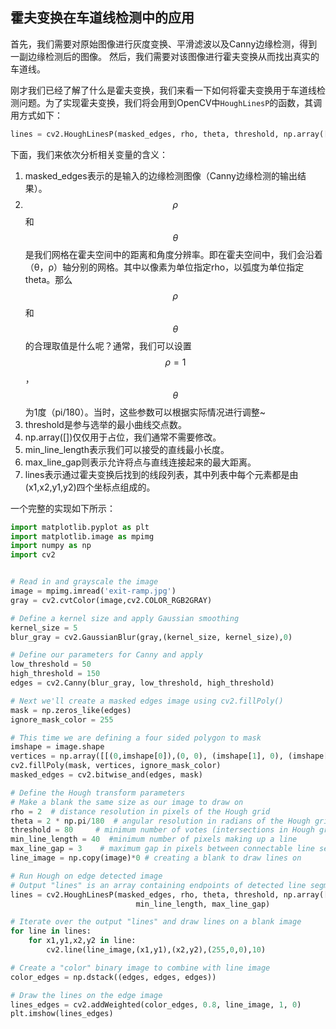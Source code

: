 ## 霍夫变换在车道线检测中的应用

首先，我们需要对原始图像进行灰度变换、平滑滤波以及Canny边缘检测，得到一副边缘检测后的图像。
然后，我们需要对该图像进行霍夫变换从而找出真实的车道线。

刚才我们已经了解了什么是霍夫变换，我们来看一下如何将霍夫变换用于车道线检测问题。为了实现霍夫变换，我们将会用到OpenCV中`HoughLinesP`的函数，其调用方式如下：
```python
lines = cv2.HoughLinesP(masked_edges, rho, theta, threshold, np.array([]), min_line_length, max_line_gap)
```
下面，我们来依次分析相关变量的含义：

1. masked_edges表示的是输入的边缘检测图像（Canny边缘检测的输出结果）。
2. $$\rho$$和$$\theta$$是我们网格在霍夫空间中的距离和角度分辨率。即在霍夫空间中，我们会沿着（θ，ρ）轴分别的网格。其中以像素为单位指定rho，以弧度为单位指定theta。那么$$\rho$$和$$\theta$$的合理取值是什么呢？通常，我们可以设置$$\rho=1$$，$$\theta$$为1度（pi/180）。当时，这些参数可以根据实际情况进行调整~
3. threshold是参与选举的最小曲线交点数。
4. np.array([])仅仅用于占位，我们通常不需要修改。
5. min_line_length表示我们可以接受的直线最小长度。
6. max_line_gap则表示允许将点与直线连接起来的最大距离。
7. lines表示通过霍夫变换后找到的线段列表，其中列表中每个元素都是由(x1,x2,y1,y2)四个坐标点组成的。

一个完整的实现如下所示：
```python
import matplotlib.pyplot as plt
import matplotlib.image as mpimg
import numpy as np
import cv2


# Read in and grayscale the image
image = mpimg.imread('exit-ramp.jpg')
gray = cv2.cvtColor(image,cv2.COLOR_RGB2GRAY)

# Define a kernel size and apply Gaussian smoothing
kernel_size = 5
blur_gray = cv2.GaussianBlur(gray,(kernel_size, kernel_size),0)

# Define our parameters for Canny and apply
low_threshold = 50
high_threshold = 150
edges = cv2.Canny(blur_gray, low_threshold, high_threshold)

# Next we'll create a masked edges image using cv2.fillPoly()
mask = np.zeros_like(edges)   
ignore_mask_color = 255   

# This time we are defining a four sided polygon to mask
imshape = image.shape
vertices = np.array([[(0,imshape[0]),(0, 0), (imshape[1], 0), (imshape[1],imshape[0])]], dtype=np.int32)
cv2.fillPoly(mask, vertices, ignore_mask_color)
masked_edges = cv2.bitwise_and(edges, mask)

# Define the Hough transform parameters
# Make a blank the same size as our image to draw on
rho = 2  # distance resolution in pixels of the Hough grid
theta = 2 * np.pi/180  # angular resolution in radians of the Hough grid
threshold = 80     # minimum number of votes (intersections in Hough grid cell)
min_line_length = 40  #minimum number of pixels making up a line
max_line_gap = 3    # maximum gap in pixels between connectable line segments
line_image = np.copy(image)*0 # creating a blank to draw lines on

# Run Hough on edge detected image
# Output "lines" is an array containing endpoints of detected line segments
lines = cv2.HoughLinesP(masked_edges, rho, theta, threshold, np.array([]),
                            min_line_length, max_line_gap)

# Iterate over the output "lines" and draw lines on a blank image
for line in lines:
    for x1,y1,x2,y2 in line:
        cv2.line(line_image,(x1,y1),(x2,y2),(255,0,0),10)

# Create a "color" binary image to combine with line image
color_edges = np.dstack((edges, edges, edges)) 

# Draw the lines on the edge image
lines_edges = cv2.addWeighted(color_edges, 0.8, line_image, 1, 0) 
plt.imshow(lines_edges)


```
